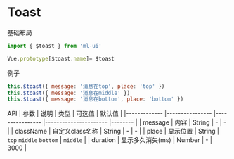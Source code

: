# Toast

基础布局
```js
import { $toast } from 'ml-ui'

Vue.prototype[$toast.name]= $toast
```

例子
```js
this.$toast({ message: '消息在top', place: 'top' })
this.$toast({ message: '消息在middle' })
this.$toast({ message: '消息在bottom', place: 'bottom' })
```
API
| 参数          | 说明            | 类型            | 可选值                 | 默认值   |
|-------------  |---------------- |---------------- |---------------------- |-------- |
| message         | 内容   | String  | - | - |
| className         | 自定义class名称   | String  | - | - |
| place         | 显示位置   | String  | `top` `middle` `bottom`  | `middle` |
| duration         | 显示多久消失(ms)   | Number  | - | 3000 |

